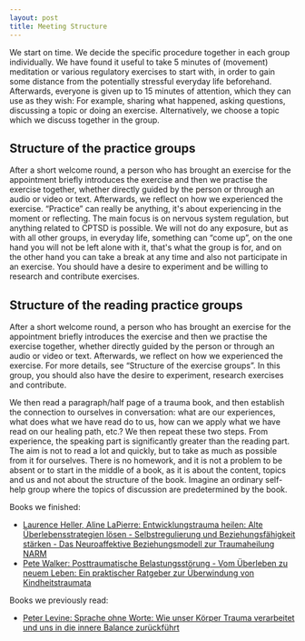 ```yaml
---
layout: post
title: Meeting Structure
---
```


We start on time. We decide the specific procedure together in each group individually. We have found it useful to take 5 minutes of (movement) meditation or various regulatory exercises to start with, in order to gain some distance from the potentially stressful everyday life beforehand. Afterwards, everyone is given up to 15 minutes of attention, which they can use as they wish: For example, sharing what happened, asking questions, discussing a topic or doing an exercise. Alternatively, we choose a topic which we discuss together in the group.

## Structure of the practice groups

After a short welcome round, a person who has brought an exercise for the appointment briefly introduces the exercise and then we practise the exercise together, whether directly guided by the person or through an audio or video or text. Afterwards, we reflect on how we experienced the exercise. “Practice” can really be anything, it's about experiencing in the moment or reflecting. The main focus is on nervous system regulation, but anything related to CPTSD is possible. We will not do any exposure, but as with all other groups, in everyday life, something can “come up”, on the one hand you will not be left alone with it, that's what the group is for, and on the other hand you can take a break at any time and also not participate in an exercise. You should have a desire to experiment and be willing to research and contribute exercises. 

## Structure of the reading practice groups

After a short welcome round, a person who has brought an exercise for the appointment briefly introduces the exercise and then we practise the exercise together, whether directly guided by the person or through an audio or video or text. Afterwards, we reflect on how we experienced the exercise. For more details, see “Structure of the exercise groups”. In this group, you should also have the desire to experiment, research exercises and contribute.

We then read a paragraph/half page of a trauma book, and then establish the connection to ourselves in conversation: what are our experiences, what does what we have read do to us, how can we apply what we have read on our healing path, etc.? We then repeat these two steps. From experience, the speaking part is significantly greater than the reading part. The aim is not to read a lot and quickly, but to take as much as possible from it for ourselves. There is no homework, and it is not a problem to be absent or to start in the middle of a book, as it is about the content, topics and us and not about the structure of the book. Imagine an ordinary self-help group where the topics of discussion are predetermined by the book.

Books we finished:
- [Laurence Heller, Aline LaPierre: Entwicklungstrauma heilen: Alte Überlebensstrategien lösen - Selbstregulierung und Beziehungsfähigkeit stärken - Das Neuroaffektive Beziehungsmodell zur Traumaheilung NARM](https://www.amazon.de/dp/3466309220/)
- [Pete Walker: Posttraumatische Belastungsstörung - Vom Überleben zu neuem Leben: Ein praktischer Ratgeber zur Überwindung von Kindheitstraumata](https://www.amazon.de/dp/3962570756/)


Books we previously read:
- [Peter Levine: Sprache ohne Worte: Wie unser Körper Trauma verarbeitet und uns in die innere Balance zurückführt](https://www.amazon.de/dp/3466309182/)
